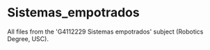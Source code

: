 # Sistemas_empotrados
All files from the 'G4112229 Sistemas empotrados' subject (Robotics Degree, USC).
